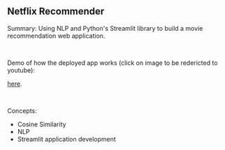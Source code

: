 ## Netflix Recommender ##
Summary: Using NLP and Python's Streamlit library to build a movie recommendation web application.

<br> 

Demo of how the deployed app works (click on image to be redericted to youtube):

[here](https://www.youtube.com/embed/tzfopb1J7OI).





<br>

Concepts: 
* Cosine Similarity <br> 
* NLP
* Streamlit application development <br>
